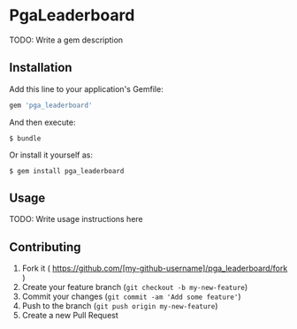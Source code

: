 # PgaLeaderboard

TODO: Write a gem description

## Installation

Add this line to your application's Gemfile:

```ruby
gem 'pga_leaderboard'
```

And then execute:

    $ bundle

Or install it yourself as:

    $ gem install pga_leaderboard

## Usage

TODO: Write usage instructions here

## Contributing

1. Fork it ( https://github.com/[my-github-username]/pga_leaderboard/fork )
2. Create your feature branch (`git checkout -b my-new-feature`)
3. Commit your changes (`git commit -am 'Add some feature'`)
4. Push to the branch (`git push origin my-new-feature`)
5. Create a new Pull Request

